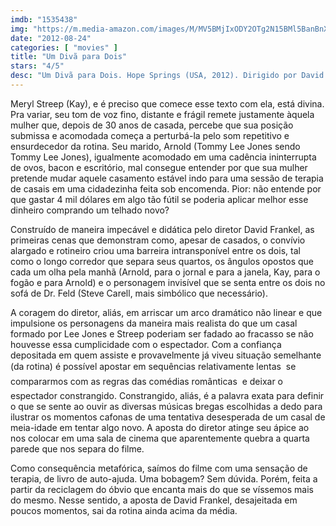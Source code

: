 ```yaml
---
imdb: "1535438"
img: "https://m.media-amazon.com/images/M/MV5BMjIxODY2OTg2N15BMl5BanBnXkFtZTcwODAyODg5Nw@@._V1_SY150_CR1,0,101,150_.jpg"
date: "2012-08-24"
categories: [ "movies" ]
title: "Um Divã para Dois"
stars: "4/5"
desc: "Um Divã para Dois. Hope Springs (USA, 2012). Dirigido por David Frankel. Escrito por Vanessa Taylor. Com Meryl Streep, Tommy Lee Jones, Steve Carell, Jean Smart, Ben Rappaport, Marin Ireland, Patch Darragh, Brett Rice, Becky Ann Baker."
---
```

Meryl Streep (Kay), e é preciso que comece esse texto com ela, está divina. Pra variar, seu tom de voz fino, distante e frágil remete justamente àquela mulher que, depois de 30 anos de casada, percebe que sua posição submissa e acomodada começa a perturbá-la pelo som repetitivo e ensurdecedor da rotina. Seu marido, Arnold (Tommy Lee Jones sendo Tommy Lee Jones), igualmente acomodado em uma cadência ininterrupta de ovos, bacon e escritório, mal consegue entender por que sua mulher pretende mudar aquele casamento estável indo para uma sessão de terapia de casais em uma cidadezinha feita sob encomenda. Pior: não entende por que gastar 4 mil dólares em algo tão fútil se poderia aplicar melhor esse dinheiro comprando um telhado novo?

Construído de maneira impecável e didática pelo diretor David Frankel, as primeiras cenas que demonstram como, apesar de casados, o convívio alargado e rotineiro criou uma barreira intransponível entre os dois, tal como o longo corredor que separa seus quartos, os ângulos opostos que cada um olha pela manhã (Arnold, para o jornal e para a janela, Kay, para o fogão e para Arnold) e o personagem invisível que se senta entre os dois no sofá de Dr. Feld (Steve Carell, mais simbólico que necessário).

A coragem do diretor, aliás, em arriscar um arco dramático não linear e que impulsione os personagens da maneira mais realista do que um casal formado por Lee Jones e Streep poderiam ser fadado ao fracasso se não houvesse essa cumplicidade com o espectador. Com a confiança depositada em quem assiste e provavelmente já viveu situação semelhante (da rotina) é possível apostar em sequências relativamente lentas  se compararmos com as regras das comédias românticas  e deixar o espectador constrangido. Constrangido, aliás, é a palavra exata para definir o que se sente ao ouvir as diversas músicas bregas escolhidas a dedo para ilustrar os momentos cafonas de uma tentativa desesperada de um casal de meia-idade em tentar algo novo. A aposta do diretor atinge seu ápice ao nos colocar em uma sala de cinema que aparentemente quebra a quarta parede que nos separa do filme.

Como consequência metafórica, saímos do filme com uma sensação de terapia, de livro de auto-ajuda. Uma bobagem? Sem dúvida. Porém, feita a partir da reciclagem do óbvio que encanta mais do que se víssemos mais do mesmo. Nesse sentido, a aposta de David Frankel, desajeitada em poucos momentos, sai da rotina ainda acima da média.

